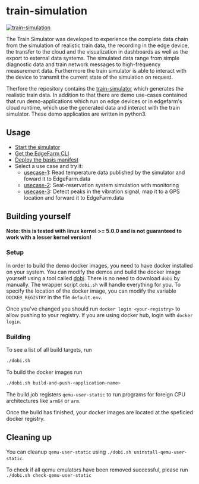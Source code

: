 # train-simulation

[![train-simulation](https://github.com/edgefarm/train-simulation/actions/workflows/train-simulation.yaml/badge.svg)](https://github.com/edgefarm/train-simulation/actions/workflows/train-simulation.yaml)

The Train Simulator was developed to experience the complete data chain from the simulation of realistic train data, the recording in the edge device, the transfer to the cloud and the visualization in dashboards as well as the export to external data systems. The simulated data range from simple diagnostic data and train network messages to high-frequency measurement data. Furthermore the train simulator is able to interact with the device to transmit the current state of the simulation on request.

Therfore the repository contains the [train-simulator](./simulator/README.md) which generates the realistic train data. In addition to that there are demo use-cases contained that run demo-applications which run on edge devices or in edgefarm's cloud runtime, which use the generated data and interact with the train simulator. These demo applicatios are written in python3.

## Usage

* [Start the simulator](simulator/README.md)
* [Get the EdgeFarm CLI](https://github.com/edgefarm/edgefarm-cli/releases)
* [Deploy the basis manifest](basis/README.md)
* Select a use case and try it:
  * [usecase-1](usecase-1/README.md): Read temperature data published by the simulator and foward it to EdgeFarm.data
  * [usecase-2](usecase-2/README.md): Seat-reservation system simulation with monitoring
  * [usecase-3](usecase-3/README.md): Detect peaks in the vibration signal, map it to a GPS location and forward it to EdgeFarm.data

## Building yourself

**Note: this is tested with linux kernel >= 5.0.0 and is not guaranteed to work with a lesser kernel version!**

### Setup

In order to build the demo docker images, you need to have docker installed on your system.
You can modify the demos and build the docker image yourself using a tool called [dobi](https://github.com/dnephin/dobi).
There is no need to download `dobi` by manually. The wrapper script `dobi.sh` will handle everything for you.
To specify the location of the docker image, you can modify the variable `DOCKER_REGISTRY` in the file `default.env`.

Once you've changed you should run `docker login <your-registry>` to allow pushing to your registry.
If you are using docker hub, login with `docker login`.

### Building

To see a list of all build targets, run
```bash
./dobi.sh
```

To build the docker images run
```bash
./dobi.sh build-and-push-<application-name>
```

The build job registers `qemu-user-static` to run programs for foreign CPU architectures like `arm64` or `arm`.

Once the build has finished, your docker images are located at the speficied docker registry.

## Cleaning up

You can cleanup `qemu-user-static` using `./dobi.sh uninstall-qemu-user-static`.

To check if all qemu emulators have been removed successful, please run `./dobi.sh check-qemu-user-static`

